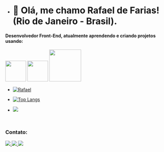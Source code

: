 - <h1>👋 Olá, me chamo Rafael de Farias! (Rio de Janeiro - Brasil).</h1>

<h4>Desenvolvedor Front-End, atualmente aprendendo e criando projetos usando:</h4>

   <img width="65px" src="https://img.shields.io/badge/HTML5-E34F26?style=for-the-badge&logo=html5&logoColor=white">
   <img width="65px" src="https://img.shields.io/badge/CSS3-1572B6?style=for-the-badge&logo=css3&logoColor=white">
   <img width="100px" src="https://img.shields.io/badge/JavaScript-F7DF1E?style=for-the-badge&logo=javascript&logoColor=black">

-   [![Rafael](https://github-readme-stats.vercel.app/api?username=Dev-RafaelFarias)](https://github.com/anuraghazra/github-readme-stats)

-   [![Top Langs](https://github-readme-stats.vercel.app/api/top-langs/?username=Dev-RafaelFarias)](https://github.com/anuraghazra/github-readme-stats)
- ![](https://komarev.com/ghpvc/?username=Dev-RafaelFarias)

<br>

<h3>Contato:</h3>
<a href="https://www.linkedin.com/in/dev-rafael-farias/" target="_blank"> <img src="https://img.shields.io/badge/LinkedIn-0077B5?style=for-the-badge&logo=linkedin&logoColor=white"> </a>
<a href="mailto:rafaeldevfarias@gmail.com" target="_blank"> <img src="https://img.shields.io/badge/Gmail-D14836?style=for-the-badge&logo=gmail&logoColor=white"> </a>
<a href=tel:+5521977267226"> <img src="https://img.shields.io/badge/WhatsApp-25D366?style=for-the-badge&logo=whatsapp&logoColor=white"> </a> 
